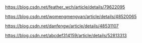 https://blog.csdn.net/feather_wch/article/details/79622095

https://blog.csdn.net/womengmengyan/article/details/48520065

https://blog.csdn.net/danfengw/article/details/48531107

https://blog.csdn.net/abcdef314159/article/details/52813313